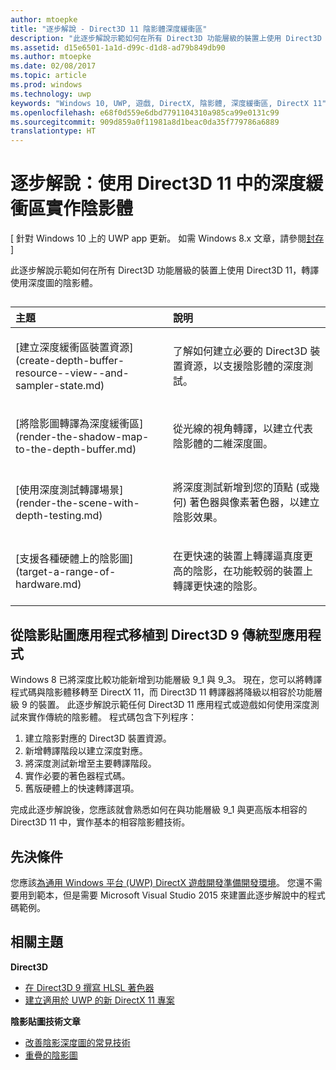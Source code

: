 ```yaml
---
author: mtoepke
title: "逐步解說 - Direct3D 11 陰影體深度緩衝區"
description: "此逐步解說示範如何在所有 Direct3D 功能層級的裝置上使用 Direct3D 11，轉譯使用深度圖的陰影體。"
ms.assetid: d15e6501-1a1d-d99c-d1d8-ad79b849db90
ms.author: mtoepke
ms.date: 02/08/2017
ms.topic: article
ms.prod: windows
ms.technology: uwp
keywords: "Windows 10, UWP, 遊戲, DirectX, 陰影體, 深度緩衝區, DirectX 11"
ms.openlocfilehash: e68f0d559e6dbd7791104310a985ca99e0131c99
ms.sourcegitcommit: 909d859a0f11981a8d1beac0da35f779786a6889
translationtype: HT
---
```

# <a name="walkthrough-implement-shadow-volumes-using-depth-buffers-in-direct3d-11"></a>逐步解說：使用 Direct3D 11 中的深度緩衝區實作陰影體


\[ 針對 Windows 10 上的 UWP app 更新。 如需 Windows 8.x 文章，請參閱[封存](http://go.microsoft.com/fwlink/p/?linkid=619132) \]

此逐步解說示範如何在所有 Direct3D 功能層級的裝置上使用 Direct3D 11，轉譯使用深度圖的陰影體。
## 
<table>
<colgroup>
<col width="50%" />
<col width="50%" />
</colgroup>
<thead>
<tr class="header">
<th align="left">主題</th>
<th align="left">說明</th>
</tr>
</thead>
<tbody>
<tr class="odd">
<td align="left"><p>[建立深度緩衝區裝置資源](create-depth-buffer-resource--view--and-sampler-state.md)</p></td>
<td align="left"><p>了解如何建立必要的 Direct3D 裝置資源，以支援陰影體的深度測試。</p></td>
</tr>
<tr class="even">
<td align="left"><p>[將陰影圖轉譯為深度緩衝區](render-the-shadow-map-to-the-depth-buffer.md)</p></td>
<td align="left"><p>從光線的視角轉譯，以建立代表陰影體的二維深度圖。</p></td>
</tr>
<tr class="odd">
<td align="left"><p>[使用深度測試轉譯場景](render-the-scene-with-depth-testing.md)</p></td>
<td align="left"><p>將深度測試新增到您的頂點 (或幾何) 著色器與像素著色器，以建立陰影效果。</p></td>
</tr>
<tr class="even">
<td align="left"><p>[支援各種硬體上的陰影圖](target-a-range-of-hardware.md)</p></td>
<td align="left"><p>在更快速的裝置上轉譯逼真度更高的陰影，在功能較弱的裝置上轉譯更快速的陰影。</p></td>
</tr>
</tbody>
</table>

 

## <a name="shadow-mapping-application-to-direct3d-9-desktop-porting"></a>從陰影貼圖應用程式移植到 Direct3D 9 傳統型應用程式


Windows 8 已將深度比較功能新增到功能層級 9\_1 與 9\_3。 現在，您可以將轉譯程式碼與陰影體移轉至 DirectX 11，而 Direct3D 11 轉譯器將降級以相容於功能層級 9 的裝置。 此逐步解說示範任何 Direct3D 11 應用程式或遊戲如何使用深度測試來實作傳統的陰影體。 程式碼包含下列程序：

1.  建立陰影對應的 Direct3D 裝置資源。
2.  新增轉譯階段以建立深度對應。
3.  將深度測試新增至主要轉譯階段。
4.  實作必要的著色器程式碼。
5.  舊版硬體上的快速轉譯選項。

完成此逐步解說後，您應該就會熟悉如何在與功能層級 9\_1 與更高版本相容的 Direct3D 11 中，實作基本的相容陰影體技術。

## <a name="prerequisites"></a>先決條件


您應該[為通用 Windows 平台 (UWP) DirectX 遊戲開發準備開發環境](prepare-your-dev-environment-for-windows-store-directx-game-development.md)。 您還不需要用到範本，但是需要 Microsoft Visual Studio 2015 來建置此逐步解說中的程式碼範例。

## <a name="related-topics"></a>相關主題


**Direct3D**

* [在 Direct3D 9 撰寫 HLSL 著色器](https://msdn.microsoft.com/library/windows/desktop/bb944006)
* [建立適用於 UWP 的新 DirectX 11 專案](user-interface.md)

**陰影貼圖技術文章**

* [改善陰影深度圖的常見技術](https://msdn.microsoft.com/library/windows/desktop/ee416324)
* [重疊的陰影圖](https://msdn.microsoft.com/library/windows/desktop/ee416307)

 

 




